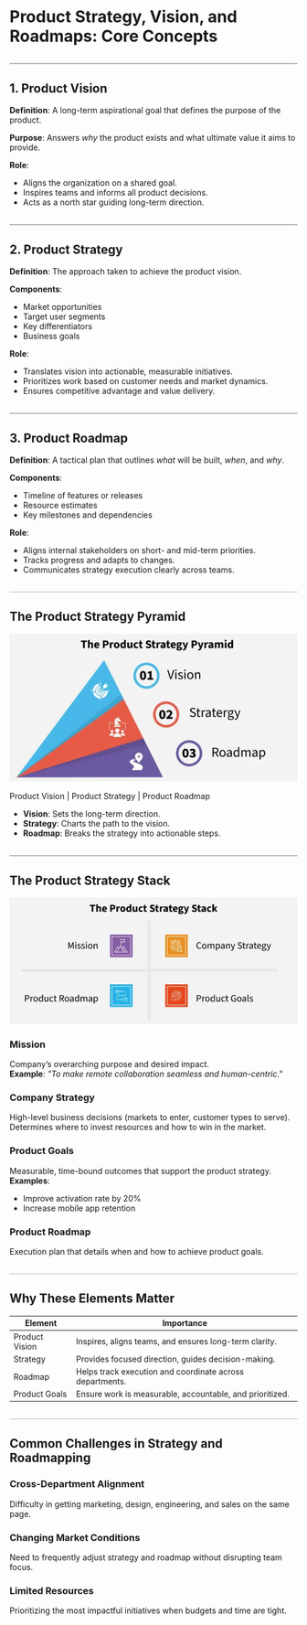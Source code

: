 <style>
  hr.section-break {
    border: none;
    height: 3px;
    background: linear-gradient(to right, #4b6cb7, #182848);
    margin: 40px 0;
    border-radius: 2px;
  }

  hr.topic-divider {
    border: none;
    height: 1.5px;
    background-color: #888;
    margin: 30px 0;
    opacity: 0.6;
  }

  hr.soft-line {
    border: none;
    height: 1px;
    background-color: #ccc;
    margin: 20px 0;
    opacity: 0.5;
  }
</style>

# Product Strategy, Vision, and Roadmaps: Core Concepts

<hr class="topic-divider">

## 1. Product Vision

**Definition**: A long-term aspirational goal that defines the purpose of the product.

**Purpose**: Answers *why* the product exists and what ultimate value it aims to provide.

**Role**:
- Aligns the organization on a shared goal.
- Inspires teams and informs all product decisions.
- Acts as a north star guiding long-term direction.

<hr class="topic-divider">

## 2. Product Strategy

**Definition**: The approach taken to achieve the product vision.

**Components**:
- Market opportunities  
- Target user segments  
- Key differentiators  
- Business goals

**Role**:
- Translates vision into actionable, measurable initiatives.
- Prioritizes work based on customer needs and market dynamics.
- Ensures competitive advantage and value delivery.

<hr class="topic-divider">

## 3. Product Roadmap

**Definition**: A tactical plan that outlines *what* will be built, *when*, and *why*.

**Components**:
- Timeline of features or releases  
- Resource estimates  
- Key milestones and dependencies

**Role**:
- Aligns internal stakeholders on short- and mid-term priorities.
- Tracks progress and adapts to changes.
- Communicates strategy execution clearly across teams.

<hr class="topic-divider">

## The Product Strategy Pyramid

![PSP](Images/psp.png)

  Product Vision
       |
 Product Strategy
       |
  Product Roadmap


- **Vision**: Sets the long-term direction.  
- **Strategy**: Charts the path to the vision.  
- **Roadmap**: Breaks the strategy into actionable steps.

<hr class="topic-divider">

## The Product Strategy Stack

![PSS](Images/pss.png)

### Mission
Company’s overarching purpose and desired impact.  
**Example**: *"To make remote collaboration seamless and human-centric."*

### Company Strategy
High-level business decisions (markets to enter, customer types to serve).  
Determines where to invest resources and how to win in the market.

### Product Goals
Measurable, time-bound outcomes that support the product strategy.  
**Examples**:  
- Improve activation rate by 20%  
- Increase mobile app retention  

### Product Roadmap
Execution plan that details when and how to achieve product goals.

<hr class="topic-divider">

## Why These Elements Matter

| Element         | Importance                                           |
|-----------------|------------------------------------------------------|
| Product Vision  | Inspires, aligns teams, and ensures long-term clarity. |
| Strategy        | Provides focused direction, guides decision-making.    |
| Roadmap         | Helps track execution and coordinate across departments. |
| Product Goals   | Ensure work is measurable, accountable, and prioritized. |

<hr class="topic-divider">

## Common Challenges in Strategy and Roadmapping

### Cross-Department Alignment
Difficulty in getting marketing, design, engineering, and sales on the same page.

### Changing Market Conditions
Need to frequently adjust strategy and roadmap without disrupting team focus.

### Limited Resources
Prioritizing the most impactful initiatives when budgets and time are tight.

